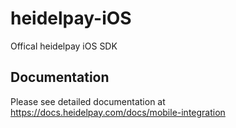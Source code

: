 # heidelpay-iOS
Offical heidelpay iOS SDK

## Documentation
Please see detailed documentation at https://docs.heidelpay.com/docs/mobile-integration
